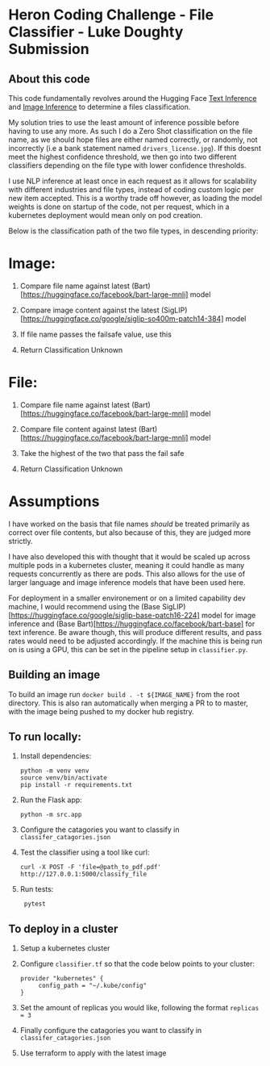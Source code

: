 # Heron Coding Challenge - File Classifier - Luke Doughty Submission

## About this code

This code fundamentally revolves around the Hugging Face [Text Inference](https://huggingface.co/docs/transformers/v4.46.2/en/main_classes/pipelines#transformers.TextClassificationPipeline) and [Image Inference](https://huggingface.co/docs/transformers/v4.46.2/en/main_classes/pipelines#transformers.ZeroShotImageClassificationPipeline) to determine a files classification.

My solution tries to use the least amount of inference possible before having to use any more. As such I do a Zero Shot classification on the file name, as we should hope files are either named correctly, or randomly, not incorrectly (i.e a bank statement named `drivers_license.jpg`). If this doesnt meet the highest confidence threshold, we then go into two different classifiers depending on the file type with lower confidence thresholds.

I use NLP inference at least once in each request as it allows for scalability with different industries and file types, instead of coding custom logic per new item accepted. This is a worthy trade off however, as loading the model weights is done on startup of the code, not per request, which in a kubernetes deployment would mean only on pod creation.

Below is the classification path of the two file types, in descending priority:

# Image:

1. Compare file name against latest (Bart)[https://huggingface.co/facebook/bart-large-mnli] model

2. Compare image content against the latest (SigLIP)[https://huggingface.co/google/siglip-so400m-patch14-384] model

3. If file name passes the failsafe value, use this

4. Return Classification Unknown

# File:

1. Compare file name against latest (Bart)[https://huggingface.co/facebook/bart-large-mnli] model

2. Compare file content against latest (Bart)[https://huggingface.co/facebook/bart-large-mnli] model

3. Take the highest of the two that pass the fail safe

4. Return Classification Unknown

# Assumptions

I have worked on the basis that file names _should_ be treated primarily as correct over file contents, but also because of this, they are judged more strictly.

I have also developed this with thought that it would be scaled up across multiple pods in a kubernetes cluster, meaning it could handle as many requests concurrently as there are pods. This also allows for the use of larger language and image inference models that have been used here.

For deployment in a smaller environement or on a limited capability dev machine, I would recommend using the (Base SigLIP)[https://huggingface.co/google/siglip-base-patch16-224] model for image inference and (Base Bart)[https://huggingface.co/facebook/bart-base] for text inference. Be aware though, this will produce different results, and pass rates would need to be adjusted accordingly. If the machine this is being run on is using a GPU, this can be set in the pipeline setup in `classifier.py`.

## Building an image

To build an image run `docker build . -t ${IMAGE_NAME}` from the root directory. This is also ran automatically when merging a PR to to master, with the image being pushed to my docker hub registry.

## To run locally:

1. Install dependencies:

   ```shell
   python -m venv venv
   source venv/bin/activate
   pip install -r requirements.txt
   ```

2. Run the Flask app:

   ```shell
   python -m src.app
   ```

3. Configure the catagories you want to classify in `classifer_catagories.json`

4. Test the classifier using a tool like curl:

   ```shell
   curl -X POST -F 'file=@path_to_pdf.pdf' http://127.0.0.1:5000/classify_file
   ```

5. Run tests:
   ```shell
    pytest
   ```

## To deploy in a cluster

1. Setup a kubernetes cluster

2. Configure `classifier.tf` so that the code below points to your cluster:

   ```
   provider "kubernetes" {
        config_path = "~/.kube/config"
   }
   ```

3. Set the amount of replicas you would like, following the format `replicas = 3`

4. Finally configure the catagories you want to classify in `classifer_catagories.json`

5. Use terraform to apply with the latest image
